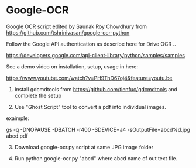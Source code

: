 # Google-OCR
Google OCR script edited by Saunak Roy Chowdhury from https://github.com/tshrinivasan/google-ocr-python


Follow the Google API authentication as describe here for Drive OCR .. 

https://developers.google.com/api-client-library/python/samples/samples


See a demo video on installation, setup, usage in here: 

https://www.youtube.com/watch?v=PH9TnD67oj4&feature=youtu.be


1. install gdcmdtools from https://github.com/tienfuc/gdcmdtools and complete the setup

2. Use "Ghost Script" tool to convert a pdf into individual images.

exaimple:

gs -q -DNOPAUSE -DBATCH -r400 -SDEVICE=a4 -sOutputFile=abcd%d.jpg abcd.pdf

3. Download google-ocr.py script at same JPG image  folder

4. Run python google-ocr.py "abcd"   where abcd name of out text file.
